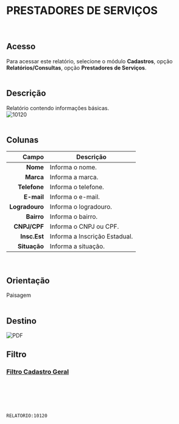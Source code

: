 # PRESTADORES DE SERVIÇOS
<br>

## Acesso
Para acessar este relatório, selecione o módulo **Cadastros**, opção **Relatórios/Consultas**, opção **Prestadores de Serviços**.
<br>
<br>

## Descrição
Relatório contendo informações básicas.
<br>
![10120](https://raw.githubusercontent.com/netforcews/docs-siscom/master/relatorios/imagens/10120.png)
<br>
<br>

## Colunas
Campo | Descrição
--:|---
**Nome** | Informa o nome.
**Marca** | Informa a marca.
**Telefone** | Informa o telefone.
**E-mail** | Informa o e-mail.
**Logradouro** | Informa o logradouro.
**Bairro** | Informa o bairro.
**CNPJ/CPF** | Informa o CNPJ ou CPF.
**Insc.Est** | Informa a Inscrição Estadual.
**Situação** | Informa a situação.
<br>

## Orientação
Paisagem   
<br>

## Destino
 ![PDF](https://raw.githubusercontent.com/netforcews/docs-siscom/master/relatorios/imagens/pdf-48.png)
<br>

## Filtro
### [Filtro Cadastro Geral](/geral/rep-filtro-pessoa.md)
<br>
<br>
<br>
<br>

```RELATORIO:10120```
